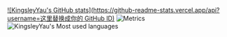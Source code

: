 <!--
**KingsleyYau/KingsleyYau** is a ✨ _special_ ✨ repository because its `README.md` (this file) appears on your GitHub profile.

Here are some ideas to get you started:

- 🔭 I’m currently working on ...
- 🌱 I’m currently learning ...
- 👯 I’m looking to collaborate on ...
- 🤔 I’m looking for help with ...
- 💬 Ask me about ...
- 📫 How to reach me: ...
- 😄 Pronouns: ...
- ⚡ Fun fact: ...
-->

[![KingsleyYau's GitHub stats](https://github-readme-stats.vercel.app/api?username=这里替换成你的 GitHub ID)](https://github.com/anuraghazra/github-readme-stats)
![Metrics](https://metrics.lecoq.io/KingsleyYau?template=classic&config.timezone=Asia%2FShanghai)
![KingsleyYau's Most used languages](https://github-readme-stats.vercel.app/api/top-langs?username=KingsleyYau&show_icons=true&count_private=true&theme=gotham)
